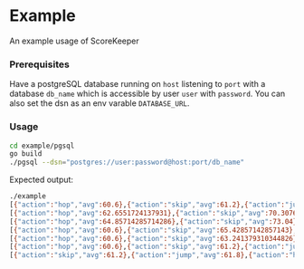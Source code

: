 # Example
An example usage of ScoreKeeper

### Prerequisites
Have a postgreSQL database running on `host` listening to `port` with a database `db_name` which is accessible by user `user` with `password`. You can also set the dsn as an env varable `DATABASE_URL`.

### Usage
```sh
cd example/pgsql
go build
./pgsql --dsn="postgres://user:password@host:port/db_name"
```

Expected output:
```sh
./example
[{"action":"hop","avg":60.6},{"action":"skip","avg":61.2},{"action":"jump","avg":61.8}]
[{"action":"hop","avg":62.6551724137931},{"action":"skip","avg":70.3076923076923},{"action":"jump","avg":79.69565217391305}]
[{"action":"hop","avg":64.85714285714286},{"action":"skip","avg":73.04},{"action":"jump","avg":91.2}]
[{"action":"hop","avg":60.6},{"action":"skip","avg":65.42857142857143},{"action":"jump","avg":70.84615384615384}]
[{"action":"hop","avg":60.6},{"action":"skip","avg":63.241379310344826},{"action":"jump","avg":68.33333333333333}]
[{"action":"hop","avg":60.6},{"action":"skip","avg":61.2},{"action":"jump","avg":61.8}]
[{"action":"skip","avg":61.2},{"action":"jump","avg":61.8},{"action":"hop","avg":60.6}]
```
